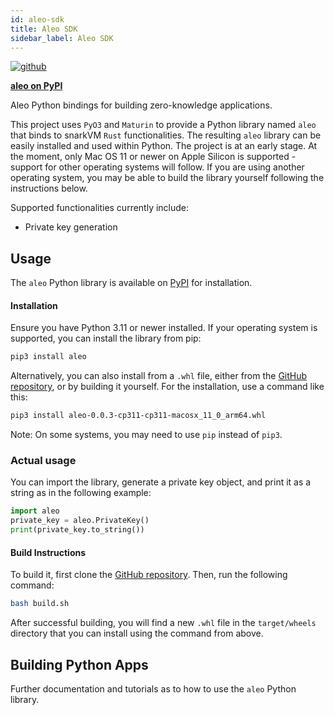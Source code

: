 ```yaml
---
id: aleo-sdk
title: Aleo SDK
sidebar_label: Aleo SDK
---
```


<!-- markdown-link-check-disable -->
[![github]](https://github.com/AleoHQ/python-sdk/tree/master/sdk)
<!-- markdown-link-check-enable -->

[github]: https://img.shields.io/badge/github-8da0cb?style=for-the-badge&labelColor=555555&logo=github

[**aleo on PyPI**](https://pypi.org/project/aleo/)

Aleo Python bindings for building zero-knowledge applications.

This project uses `PyO3` and `Maturin` to provide a Python library named `aleo` that binds to snarkVM `Rust` functionalities. The resulting `aleo` library can be easily installed and used within Python. The project is at an early stage. At the moment, only Mac OS 11 or newer on Apple Silicon is supported - support for other operating systems will follow. If you are using another operating system, you may be able to build the library yourself following the instructions below.

Supported functionalities currently include:
* Private key generation

<!-- markdown-link-check-disable -->
## Usage
The `aleo` Python library is available on [PyPI](https://pypi.org/project/aleo/) for installation.

#### Installation
Ensure you have Python 3.11 or newer installed. If your operating system is supported, you can install the library from pip:

```bash
pip3 install aleo
```

Alternatively, you can also install from a `.whl` file, either from the [GitHub repository](https://github.com/AleoHQ/python-sdk/tree/master/sdk/target/wheels), or by building it yourself. For the installation, use a command like this:

```bash
pip3 install aleo-0.0.3-cp311-cp311-macosx_11_0_arm64.whl
```

Note: On some systems, you may need to use `pip` instead of `pip3`.

### Actual usage
You can import the library, generate a private key object, and print it as a string as in the following example:
```Python
import aleo
private_key = aleo.PrivateKey()
print(private_key.to_string())
```

#### Build Instructions
To build it, first clone the [GitHub repository](https://github.com/AleoHQ/python-sdk/tree/master/sdk). Then, run the following command:
```bash
bash build.sh
```

After successful building, you will find a new `.whl` file in the `target/wheels` directory that you can install using the command from above.

## Building Python Apps

Further documentation and tutorials as to how to use the `aleo` Python library.
